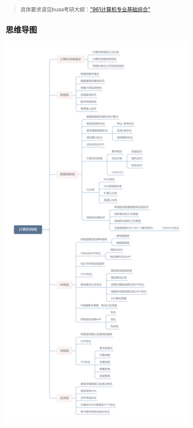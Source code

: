 > 具体要求请见buaa考研大纲：["961计算机专业基础综合"](siyuan://blocks/20210716103901-8g5sp99)
>

## 思维导图

![计算机网络.png](assets/计算机网络-20210817150949-88cvzu4.png)